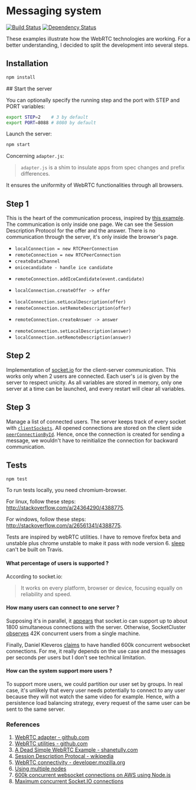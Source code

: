 Messaging system
================
[![Build Status](https://img.shields.io/travis/LilMeyer/webRTC-examples/master.svg?style=flat-square)](https://travis-ci.org/LilMeyer/webRTC-examples)
[![Dependency Status](https://img.shields.io/david/LilMeyer/webRTC-examples/master.svg?style=flat-square)](https://david-dm.org/lilmeyer/webRTC-examples)

These examples illustrate how the WebRTC technologies are working. For a better
understanding, I decided to split the development into several steps.

## Installation

```bash
npm install
```

## Start the server

You can optionally specify the running step and the port with STEP and PORT
variables:

```bash
export STEP=2    # 3 by default
export PORT=8088 # 8080 by default
```

Launch the server:
```bash
npm start
```

Concerning `adapter.js`:

> `adapter.js` is a shim to insulate apps from spec changes and prefix differences.

It ensures the uniformity of WebRTC functionalities through all browsers.


## Step 1

This is the heart of the communication process, inspired by
[this example](https://github.com/webrtc/samples/blob/gh-pages/src/content/datachannel/basic/js/main.js).
The communication is only inside one page. We can see the Session Description
Protocol for the offer and the answer. There is no communication through the
server, it's only inside the browser's page.


 * `localConnection = new RTCPeerConnection`
 * `remoteConnection = new RTCPeerConnection`
 * `createDataChannel`
 * `onicecandidate - handle ice candidate`
  - `remoteConnection.addIceCandidate(event.candidate)`
 * `localConnection.createOffer -> offer`
  - `localConnection.setLocalDescription(offer)`
  - `remoteConnection.setRemoteDescription(offer)`
 * `remoteConnection.createAnswer -> answer`
  - `remoteConnection.setLocalDescription(answer)`
  - `localConnection.setRemoteDescription(answer)`

## Step 2

Implementation of [socket.io](http://socket.io/) for the client-server
communication. This works only when 2 users are connected. Each user's `id` is
given by the server to respect unicity. As all variables are stored in memory,
only one server at a time can be launched, and every restart will clear all
variables.


## Step 3

Manage a list of connected users. The server keeps track of every socket with
[`clientSockets`](https://github.com/LilMeyer/webRTC-examples/blob/master/src/step3/index.js#L14).
All opened connections are stored on the client side [`peerConnectionById`](https://github.com/LilMeyer/webRTC-examples/blob/master/src/step3/public/js/main.js#L10).
Hence, once the connection is created for sending a message, we wouldn't have to
reinitialize the connection for backward communication.

## Tests

```bash
npm test
```
To run tests locally, you need chromium-browser.

For linux, follow these steps: http://stackoverflow.com/a/24364290/4388775.

For windows, follow these steps: http://stackoverflow.com/a/26561341/4388775.

Tests are inspired by webRTC utilities. I have to remove firefox beta and
unstable plus chrome unstable to make it pass with node version 6.
[sleep](https://github.com/erikdubbelboer/node-sleep) can't be built on Travis.


#### What percentage of users is supported ?

According to socket.io:

> It works on every platform, browser or device, focusing equally on reliability
> and speed.


#### How many users can connect to one server ?

Supposing it's in parallel, it [appears](http://stackoverflow.com/questions/15872788/maximum-concurrent-socket-io-connections) that socket.io can support up to about
1800 simultaneous connections with the server. Otherwise, SocketCluster [observes](http://socketcluster.io/#!/performance)
42K concurrent users from a single machine.

Finally, Daniel Kleveros [claims](https://www.jayway.com/2015/04/13/600k-concurrent-websocket-connections-on-aws-using-node-js/)
to have handled 600k concurrent websocket connections.
For me, it really depends on the use case and the messages per seconds per
users but I don't see technical limitation.


#### How can the system support more users ?

To support more users, we could partition our user set by groups. In real case,
it's unlikely that every user needs potentially to connect to any user because
they will not watch the same video for example. Hence, with a persistence
load balancing strategy, every request of the same user can be sent to the same
server.



### References
 1. [WebRTC adapter - github.com](https://github.com/webrtc/adapter)
 2. [WebRTC utilities - github.com](https://github.com/webrtc/utilities)
 3. [A Dead Simple WebRTC Example - shanetully.com](https://shanetully.com/2014/09/a-dead-simple-webrtc-example/)
 4. [Session Description Protocal - wikipedia](https://en.wikipedia.org/wiki/Session_Description_Protocol)
 5. [WebRTC connectivity - developer.mozilla.org](https://developer.mozilla.org/en-US/docs/Web/API/WebRTC_API/Connectivity)
 6. [Using multiple nodes](http://socket.io/docs/using-multiple-nodes/)
 7. [600k concurrent websocket connections on AWS using Node.js](https://www.jayway.com/2015/04/13/600k-concurrent-websocket-connections-on-aws-using-node-js/)
 8. [Maximum concurrent Socket.IO connections](http://stackoverflow.com/questions/15872788/maximum-concurrent-socket-io-connections)
